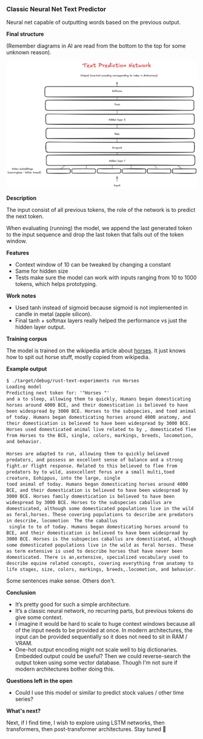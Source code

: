 ### Classic Neural Net Text Predictor

Neural net capable of outputting words based on the previous output.

**Final structure**

(Remember diagrams in AI are read from the bottom to the top for some unknown reason).

![simple predictor architecture](./simple_predictor.png)

**Description**

The input consist of all previous tokens, the role of the network is to predict the next token.

When evaluating (running) the model, we append the last generated token to the input sequence and drop the last token that falls out of the token window.

**Features**

- Context window of 10 can be tweaked by changing a constant
- Same for hidden size
- Tests make sure the model can work with inputs ranging from 10 to 1000 tokens, which helps prototyping.

**Work notes**

- Used tanh instead of sigmoid because sigmoid is not implemented in candle in metal (apple silicon).
- Final tanh + softmax layers really helped the performance vs just the hidden layer output.

**Training corpus**

The model is trained on the wikipedia article about [horses](https://en.wikipedia.org/wiki/Horse). It just knows how to spit out horse stuff, mostly copied from wikipedia.

**Example output**

```
$ ./target/debug/rust-text-experiments run Horses
Loading model
Predicting next token for: '"Horses "'
and a to sleep, allowing them to quickly, Humans began domesticating horses around 4000 BCE, and their domestication is believed to have been widespread by 3000 BCE. Horses to the subspecies, and toed animal of today. Humans began domesticating horses around 4000 anatomy, and their domestication is believed to have been widespread by 3000 BCE. Horses used domesticated animal live related to by , domesticated flee from Horses to the BCE, single, colors, markings, breeds, locomotion, and behavior.

Horses are adapted to run, allowing them to quickly believed predators, and possess an excellent sense of balance and a strong fight.or flight response. Related to this believed to flee from predators by to wild, asexcellent ferus are a small multi,toed creature, Eohippus, into the large, single
toed animal of today. Humans began domesticating horses around 4000 BCE, and their domestication is believed to have been widespread by 3000 BCE. Horses family domestication is believed to have been widespread by 3000 BCE. Horses to the subspecies caballus are domesticated, although some domesticated populations live in the wild as feral,horses. These covering populations to describe are predators in describe, locomotion  The the caballus
 single to to of today. Humans began domesticating horses around to BCE, and their domestication is believed to have been widespread by 3000 BCE. Horses is the subspecies caballus are domesticated, although some domesticated populations live in the wild as feral horses. These as term extensive is used to describe horses that have never been domesticated. There is an,extensive, specialized vocabulary used to describe equine related concepts, covering everything from anatomy to life stages, size, colors, markings, breeds,.locomotion, and behavior.
```

Some sentences make sense. Others don't.

**Conclusion**

- It’s pretty good for such a simple architecture.
- It’s a classic neural network, no recurring parts, but previous tokens do give some context.
- I imagine it would be hard to scale to huge context windows because all of the input needs to be provided at once. In modern architectures, the input can be provided sequentially so it does not need to sit in RAM / VRAM.
- One-hot output encoding might not scale well to big dictionaries. Embedded output could be useful? Then we could reverse-search the output token using some vector database. Though I'm not sure if modern architectures bother doing this.

**Questions left in the open**

- Could I use this model or similar to predict stock values / other time series?

**What's next?**

Next, if I find time, I wish to explore using LSTM networks, then transformers, then post-transformer architectures. Stay tuned :slightly_smiling_face:

